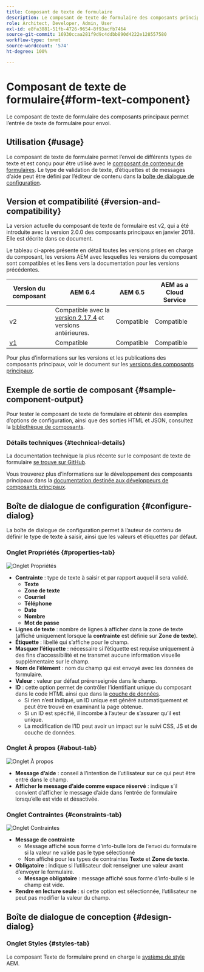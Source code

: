 ```yaml
---
title: Composant de texte de formulaire
description: Le composant de texte de formulaire des composants principaux permet l’entrée de texte de formulaire pour envoi.
role: Architect, Developer, Admin, User
exl-id: e8fa3881-51fb-4726-9654-8f93acfb7464
source-git-commit: 16930ccaa281f9d9c4ddbb890d4222e128557580
workflow-type: tm+mt
source-wordcount: '574'
ht-degree: 100%

---
```


# Composant de texte de formulaire{#form-text-component}

Le composant de texte de formulaire des composants principaux permet l’entrée de texte de formulaire pour envoi.

## Utilisation {#usage}

Le composant de texte de formulaire permet l’envoi de différents types de texte et est conçu pour être utilisé avec le [composant de conteneur de formulaires](form-container.md). Le type de validation de texte, d’étiquettes et de messages d’aide peut être défini par l’éditeur de contenu dans la [boîte de dialogue de configuration](#configure-dialog).

## Version et compatibilité {#version-and-compatibility}

La version actuelle du composant de texte de formulaire est v2, qui a été introduite avec la version 2.0.0 des composants principaux en janvier 2018. Elle est décrite dans ce document.

Le tableau ci-après présente en détail toutes les versions prises en charge du composant, les versions AEM avec lesquelles les versions du composant sont compatibles et les liens vers la documentation pour les versions précédentes.

| Version du composant | AEM 6.4 | AEM 6.5 | AEM as a Cloud Service |
|--- |--- |--- |---|
| v2 | Compatible avec la <br>[version 2.17.4](/help/versions.md) et versions antérieures. | Compatible | Compatible |
| [v1](/help/components/v1/form-text-v1.md) | Compatible | Compatible | Compatible |

Pour plus d’informations sur les versions et les publications des composants principaux, voir le document sur les [versions des composants principaux](/help/versions.md).

## Exemple de sortie de composant {#sample-component-output}

Pour tester le composant de texte de formulaire et obtenir des exemples d’options de configuration, ainsi que des sorties HTML et JSON, consultez la [bibliothèque de composants](https://adobe.com/go/aem_cmp_library_form_text_fr).

### Détails techniques {#technical-details}

La documentation technique la plus récente sur le composant de texte de formulaire [se trouve sur GitHub](https://adobe.com/go/aem_cmp_tech_form_text_v2_fr).

Vous trouverez plus d’informations sur le développement des composants principaux dans la [documentation destinée aux développeurs de composants principaux](/help/developing/overview.md).

## Boîte de dialogue de configuration {#configure-dialog}

La boîte de dialogue de configuration permet à l’auteur de contenu de définir le type de texte à saisir, ainsi que les valeurs et étiquettes par défaut.

### Onglet Propriétés {#properties-tab}

![Onglet Propriétés](/help/assets/form-text-edit-properties.png)

* **Contrainte** : type de texte à saisir et par rapport auquel il sera validé.
   * **Texte**
   * **Zone de texte**
   * **Courriel**
   * **Téléphone**
   * **Date**
   * **Nombre**
   * **Mot de passe**
* **Lignes de texte** : nombre de lignes à afficher dans la zone de texte (affiché uniquement lorsque la **contrainte** est définie sur **Zone de texte**).
* **Étiquette** : libellé qui s’affiche pour le champ.
* **Masquer l’étiquette** : nécessaire si l’étiquette est requise uniquement à des fins d’accessibilité et ne transmet aucune information visuelle supplémentaire sur le champ.
* **Nom de l’élément** : nom du champ qui est envoyé avec les données de formulaire.
* **Valeur** : valeur par défaut prérenseignée dans le champ.
* **ID** : cette option permet de contrôler l’identifiant unique du composant dans le code HTML ainsi que dans la [couche de données](/help/developing/data-layer/overview.md).
   * Si rien n’est indiqué, un ID unique est généré automatiquement et peut être trouvé en examinant la page obtenue.
   * Si un ID est spécifié, il incombe à l’auteur de s’assurer qu’il est unique.
   * La modification de l’ID peut avoir un impact sur le suivi CSS, JS et de couche de données.

### Onglet À propos {#about-tab}

![Onglet À propos](/help/assets/form-text-edit-about.png)

* **Message d’aide** : conseil à l’intention de l’utilisateur sur ce qui peut être entré dans le champ.
* **Afficher le message d’aide comme espace réservé** : indique s’il convient d’afficher le message d’aide dans l’entrée de formulaire lorsqu’elle est vide et désactivée.

### Onglet Contraintes {#constraints-tab}

![Onglet Contraintes](/help/assets/form-text-edit-constraints.png)

* **Message de contrainte**
   * Message affiché sous forme d’info-bulle lors de l’envoi du formulaire si la valeur ne valide pas le type sélectionné
   * Non affiché pour les types de contraintes **Texte** et **Zone de texte**.
* **Obligatoire** : indique si l’utilisateur doit renseigner une valeur avant d’envoyer le formulaire.
   * **Message obligatoire** : message affiché sous forme d’info-bulle si le champ est vide.
* **Rendre en lecture seule** : si cette option est sélectionnée, l’utilisateur ne peut pas modifier la valeur du champ.

## Boîte de dialogue de conception {#design-dialog}

### Onglet Styles {#styles-tab}

Le composant Texte de formulaire prend en charge le [système de style](/help/get-started/authoring.md#component-styling) AEM.
